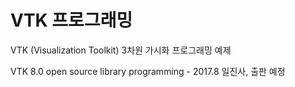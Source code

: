 # VTK 프로그래밍
VTK (Visualization Toolkit) 3차원 가시화 프로그래밍 예제

VTK 8.0 open source library programming - 2017.8 일진사, 출판 예정
